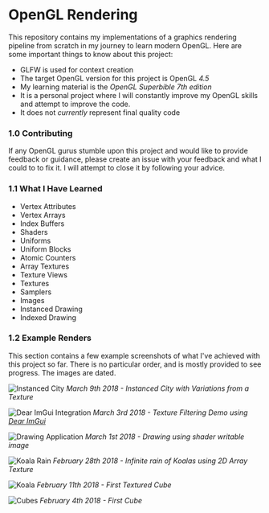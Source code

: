 # OpenGL Rendering

This repository contains my implementations of a graphics rendering pipeline from scratch in my journey to learn modern OpenGL. Here are some important things to know about this project:

* GLFW is used for context creation
* The target OpenGL version for this project is OpenGL *4.5*
* My learning material is the *OpenGL Superbible 7th edition*
* It is a personal project where I will constantly improve my OpenGL skills and attempt to improve the code.
* It does not *currently* represent final quality code

### 1.0 Contributing
If any OpenGL gurus stumble upon this project and would like to provide feedback or guidance, please create an issue with your feedback and what I could to to fix it. I will attempt to close it by following your advice.

### 1.1 What I Have Learned
 * Vertex Attributes
 * Vertex Arrays
 * Index Buffers
 * Shaders
 * Uniforms
 * Uniform Blocks
 * Atomic Counters
 * Array Textures
 * Texture Views
 * Textures
 * Samplers
 * Images
 * Instanced Drawing
 * Indexed Drawing

### 1.2 Example Renders
This section contains a few example screenshots of what I've achieved with this project so far. There is no particular order, and is mostly provided to see progress. The images are dated.

![Instanced City](https://i.imgur.com/jg09H4f.png)
*March 9th 2018 - Instanced City with Variations from a Texture*

![Dear ImGui Integration](https://i.imgur.com/xWYdnpv.png)
*March 3rd 2018 - Texture Filtering Demo using [Dear ImGui](https://github.com/ocornut/imgui)*

![Drawing Application](https://i.imgur.com/iTRnW7r.png)
*March 1st 2018 - Drawing using shader writable image*

![Koala Rain](https://i.imgur.com/oLVctDc.png)
*February 28th 2018 - Infinite rain of Koalas using 2D Array Texture*

![Koala](https://i.imgur.com/PuFr1BQ.png)
*February 11th 2018 - First Textured Cube*

![Cubes](https://i.imgur.com/4QPWegm.png)
*February 4th 2018 - First Cube*
